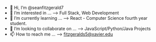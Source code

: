 - 👋 Hi, I’m @seanfitzgerald7
- 👀 I’m interested in ... --> Full Stack, Web Development
- 🌱 I’m currently learning ... --> React - Computer Science fourth year student.
- 💞️ I’m looking to collaborate on ... --> JavaScript/Python/Java Projects
- 📫 How to reach me ... --> fitzgeralds5@xavier.edu

<!---
seanfitzgerald7/seanfitzgerald7 is a ✨ special ✨ repository because its `README.md` (this file) appears on your GitHub profile.
You can click the Preview link to take a look at your changes.
--->
